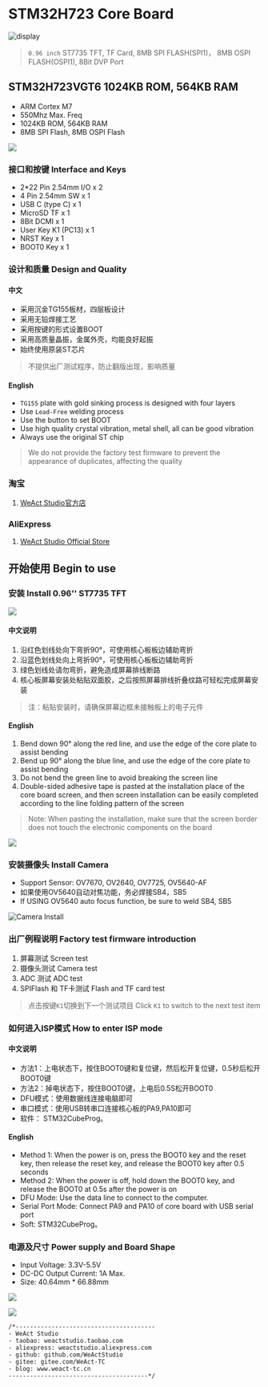 # STM32H723 Core Board 
![display](Images/1.png)
> `0.96 inch` ST7735 TFT, TF Card, 8MB SPI FLASH(SPI1)， 8MB OSPI FLASH(OSPI1), 8Bit DVP Port

## STM32H723VGT6 1024KB ROM, 564KB RAM
* ARM Cortex M7
* 550Mhz Max. Freq
* 1024KB ROM, 564KB RAM
* 8MB SPI Flash, 8MB OSPI Flash

![](Images/STM32H7xx_1.jpg)

### 接口和按键 Interface and Keys
* 2*22 Pin 2.54mm I/O x 2
* 4 Pin 2.54mm SW x 1
* USB C (type C)  x 1
* MicroSD TF x 1
* 8Bit DCMI x 1
* User Key K1 (PC13) x 1
* NRST Key x 1
* BOOT0 Key x 1

### 设计和质量 Design and Quality
#### 中文
* 采用沉金TG155板材，四层板设计
* 采用无铅焊接工艺
* 采用按键的形式设置BOOT
* 采用高质量晶振，金属外壳，均能良好起振
* 始终使用原装ST芯片
> 不提供出厂测试程序，防止翻版出现，影响质量
#### English
* `TG155` plate with gold sinking process is designed with four layers
* Use `Lead-Free` welding process
* Use the button to set BOOT
* Use high quality crystal vibration, metal shell, all can be good vibration
* Always use the original ST chip
> We do not provide the factory test firmware to prevent the appearance of duplicates, affecting the quality

### 淘宝
1. [WeAct Studio官方店](https://weactstudio.taobao.com/)

### AliExpress
1. [WeAct Studio Official Store](https://weactstudio.aliexpress.com/)

## 开始使用 Begin to use
### 安装 Install 0.96'' ST7735 TFT 
![](./Images/ST7735/Install-1.png)
#### 中文说明 
1. 沿红色划线处向下弯折90°，可使用核心板板边辅助弯折
2. 沿蓝色划线处向上弯折90°，可使用核心板板边辅助弯折
3. 绿色划线处请勿弯折，避免造成屏幕排线断路
4. 核心板屏幕安装处粘贴双面胶，之后按照屏幕排线折叠纹路可轻松完成屏幕安装
> 注：粘贴安装时，请确保屏幕边框未接触板上的电子元件
#### English
1. Bend down 90° along the red line, and use the edge of the core plate to assist bending
2. Bend up 90° along the blue line, and use the edge of the core plate to assist bending
3. Do not bend the green line to avoid breaking the screen line
4. Double-sided adhesive tape is pasted at the installation place of the core board screen, and then screen installation can be easily completed according to the line folding pattern of the screen
> Note: When pasting the installation, make sure that the screen border does not touch the electronic components on the board

![](./Images/ST7735/Install-2.png)

### 安装摄像头 Install Camera
* Support Sensor: OV7670, OV2640, OV7725, OV5640-AF
* 如果使用OV5640自动对焦功能，务必焊接SB4，SB5
* If USING OV5640 auto focus function, be sure to weld SB4, SB5

![](./Images/ST7735/Install-3.png "Camera Install")

### 出厂例程说明 Factory test firmware introduction
1. 屏幕测试    Screen test
2. 摄像头测试  Camera test
3. ADC 测试   ADC test
4. SPIFlash 和 TF卡测试 Flash and TF card test
> 点击按键`K1`切换到下一个测试项目
Click `K1` to switch to the next test item

### 如何进入ISP模式 How to enter ISP mode
#### 中文说明 
* 方法1：上电状态下，按住BOOT0键和复位键，然后松开复位键，0.5秒后松开BOOT0键
* 方法2：掉电状态下，按住BOOT0键，上电后0.5S松开BOOT0
* DFU模式：使用数据线连接电脑即可
* 串口模式：使用USB转串口连接核心板的PA9,PA10即可
* 软件： STM32CubeProg。
#### English
* Method 1: When the power is on, press the BOOT0 key and the reset key, then release the reset key, and release the BOOT0 key after 0.5 seconds
* Method 2: When the power is off, hold down the BOOT0 key, and release the BOOT0 at 0.5s after the power is on
* DFU Mode: Use the data line to connect to the computer.
* Serial Port Mode: Connect PA9 and PA10 of core board with USB serial port
* Soft: STM32CubeProg。

### 电源及尺寸 Power supply and Board Shape
* Input Voltage: 3.3V-5.5V
* DC-DC Output Current: 1A Max.
* Size: 40.64mm * 66.88mm

![](Images/BoardShape.png)

![](Images/STM32H7xx_2.jpg)

```
/*---------------------------------------
- WeAct Studio
- taobao: weactstudio.taobao.com
- aliexpress: weactstudio.aliexpress.com
- github: github.com/WeActStudio
- gitee: gitee.com/WeAct-TC
- blog: www.weact-tc.cn
---------------------------------------*/